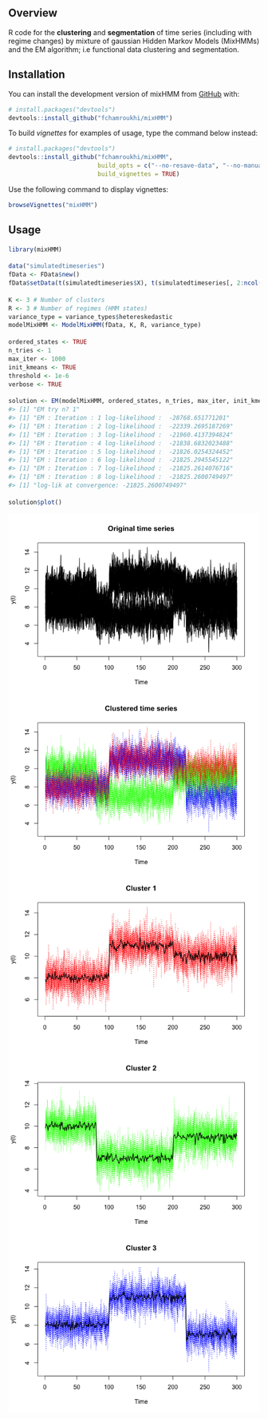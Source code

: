 
<!-- README.md is generated from README.Rmd. Please edit that file -->

## Overview

<!-- badges: start -->

<!-- badges: end -->

R code for the **clustering** and **segmentation** of time series
(including with regime changes) by mixture of gaussian Hidden Markov
Models (MixHMMs) and the EM algorithm; i.e functional data clustering
and segmentation.

## Installation

You can install the development version of mixHMM from
[GitHub](https://github.com/) with:

``` r
# install.packages("devtools")
devtools::install_github("fchamroukhi/mixHMM")
```

To build *vignettes* for examples of usage, type the command below
instead:

``` r
# install.packages("devtools")
devtools::install_github("fchamroukhi/mixHMM", 
                         build_opts = c("--no-resave-data", "--no-manual"), 
                         build_vignettes = TRUE)
```

Use the following command to display vignettes:

``` r
browseVignettes("mixHMM")
```

## Usage

``` r
library(mixHMM)

data("simulatedtimeseries")
fData <- FData$new()
fData$setData(t(simulatedtimeseries$X), t(simulatedtimeseries[, 2:ncol(simulatedtimeseries)]))

K <- 3 # Number of clusters
R <- 3 # Number of regimes (HMM states)
variance_type = variance_types$hetereskedastic
modelMixHMM <- ModelMixHMM(fData, K, R, variance_type)

ordered_states <- TRUE
n_tries <- 1
max_iter <- 1000
init_kmeans <- TRUE
threshold <- 1e-6
verbose <- TRUE

solution <- EM(modelMixHMM, ordered_states, n_tries, max_iter, init_kmeans, threshold, verbose)
#> [1] "EM try n? 1"
#> [1] "EM : Iteration : 1 log-likelihood :  -28768.651771201"
#> [1] "EM : Iteration : 2 log-likelihood :  -22339.2695187269"
#> [1] "EM : Iteration : 3 log-likelihood :  -21960.4137394824"
#> [1] "EM : Iteration : 4 log-likelihood :  -21838.6832023488"
#> [1] "EM : Iteration : 5 log-likelihood :  -21826.0254324452"
#> [1] "EM : Iteration : 6 log-likelihood :  -21825.2945545122"
#> [1] "EM : Iteration : 7 log-likelihood :  -21825.2614076716"
#> [1] "EM : Iteration : 8 log-likelihood :  -21825.2600749497"
#> [1] "log-lik at convergence: -21825.2600749497"

solution$plot()
```

<img src="man/figures/README-unnamed-chunk-5-1.png" style="display: block; margin: auto;" /><img src="man/figures/README-unnamed-chunk-5-2.png" style="display: block; margin: auto;" /><img src="man/figures/README-unnamed-chunk-5-3.png" style="display: block; margin: auto;" /><img src="man/figures/README-unnamed-chunk-5-4.png" style="display: block; margin: auto;" /><img src="man/figures/README-unnamed-chunk-5-5.png" style="display: block; margin: auto;" />

